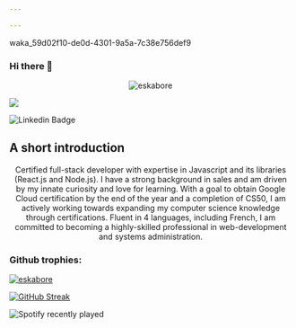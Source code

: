 ```yaml
---

---
```

waka_59d02f10-de0d-4301-9a5a-7c38e756def9

### Hi there 👋
<p align="center">
  <img src="https://komarev.com/ghpvc/?username=eskabore&label=Profile%20views&color=0e75b6&style=flat" alt="eskabore" />
</p>

<a href="https://wakatime.com"><img src="https://wakatime.com/share/@Eskabore/a0894029-0d93-4889-b28f-242d1e771b55.png" /></a>

![Linkedin Badge](https://img.shields.io/badge/-jeanluc-blue?style=flat-square&logo=Linkedin&logoColor=white&link=https://www.linkedin.com/in/jlkabore-turquin/)



## A short introduction
<p align="center">
  Certified full-stack developer with expertise in Javascript and its libraries (React.js and Node.js). I have a strong background in sales and am driven by my innate curiosity and love for learning. With a goal to obtain Google Cloud certification by the end of the year and a completion of CS50, I am actively working towards expanding my computer science knowledge through certifications. Fluent in 4 languages, including French, I am committed to becoming a highly-skilled professional in web-development and systems administration.
 </p>
 
 <h3 id="trophies">Github trophies:</h3>
<p id="trophies" align="left"><a href="https://github.com/ryo-ma/github-profile-trophy"><img src="https://github-profile-trophy.vercel.app/?username=eskabore" alt="eskabore" /></a> </p>  

    
[![GitHub Streak](https://github-readme-streak-stats.herokuapp.com?user=Eskabore&theme=highcontrast&hide_border=true&stroke=EB5454)](https://git.io/streak-stats)

  
 ![Spotify recently played](https://spotify-recently-played-readme.vercel.app/api?user=31zjlqdgtbfbzigpej5j25o7wr6e&count=3&unique=true)
 
 
 
<!--
**Eskabore/eskabore** is a ✨ _special_ ✨ repository because its `README.md` (this file) appears on your GitHub profile.

Here are some ideas to get you started:

- 🔭 I’m currently working on C & Python
- 🌱 I’m currently learning TypeScript
- 👯 I’m looking to collaborate on Reactjs
- 🤔 I’m looking for help with Jest
- 💬 Ask me about C, C++, HTML, CSS, SASS, JavaScript
- 📫 How to reach me: jl.turquin@diffrenzz.com
- 😄 Pronouns: He
- ⚡ Fun fact: ...
-->
